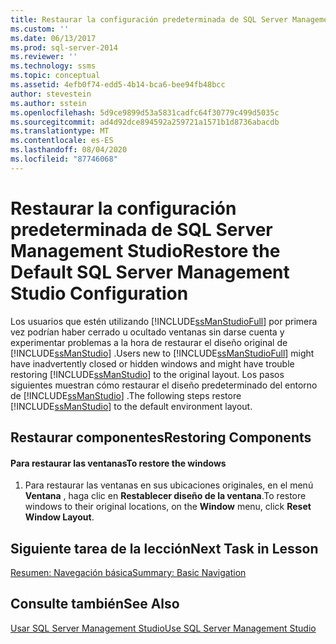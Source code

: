 ```yaml
---
title: Restaurar la configuración predeterminada de SQL Server Management Studio | Microsoft Docs
ms.custom: ''
ms.date: 06/13/2017
ms.prod: sql-server-2014
ms.reviewer: ''
ms.technology: ssms
ms.topic: conceptual
ms.assetid: 4efb0f74-edd5-4b14-bca6-bee94fb48bcc
author: stevestein
ms.author: sstein
ms.openlocfilehash: 5d9ce9899d53a5831cadfc64f30779c499d5035c
ms.sourcegitcommit: ad4d92dce894592a259721a1571b1d8736abacdb
ms.translationtype: MT
ms.contentlocale: es-ES
ms.lasthandoff: 08/04/2020
ms.locfileid: "87746068"
---
```

# <a name="restore-the-default-sql-server-management-studio-configuration"></a><span data-ttu-id="7691c-102">Restaurar la configuración predeterminada de SQL Server Management Studio</span><span class="sxs-lookup"><span data-stu-id="7691c-102">Restore the Default SQL Server Management Studio Configuration</span></span>
  <span data-ttu-id="7691c-103">Los usuarios que estén utilizando [!INCLUDE[ssManStudioFull](../../includes/ssmanstudiofull-md.md)] por primera vez podrían haber cerrado u ocultado ventanas sin darse cuenta y experimentar problemas a la hora de restaurar el diseño original de [!INCLUDE[ssManStudio](../../includes/ssmanstudio-md.md)] .</span><span class="sxs-lookup"><span data-stu-id="7691c-103">Users new to [!INCLUDE[ssManStudioFull](../../includes/ssmanstudiofull-md.md)] might have inadvertently closed or hidden windows and might have trouble restoring [!INCLUDE[ssManStudio](../../includes/ssmanstudio-md.md)] to the original layout.</span></span> <span data-ttu-id="7691c-104">Los pasos siguientes muestran cómo restaurar el diseño predeterminado del entorno de [!INCLUDE[ssManStudio](../../includes/ssmanstudio-md.md)] .</span><span class="sxs-lookup"><span data-stu-id="7691c-104">The following steps restore [!INCLUDE[ssManStudio](../../includes/ssmanstudio-md.md)] to the default environment layout.</span></span>  
  
## <a name="restoring-components"></a><span data-ttu-id="7691c-105">Restaurar componentes</span><span class="sxs-lookup"><span data-stu-id="7691c-105">Restoring Components</span></span>  
  
#### <a name="to-restore-the-windows"></a><span data-ttu-id="7691c-106">Para restaurar las ventanas</span><span class="sxs-lookup"><span data-stu-id="7691c-106">To restore the windows</span></span>  
  
1.  <span data-ttu-id="7691c-107">Para restaurar las ventanas en sus ubicaciones originales, en el menú **Ventana** , haga clic en **Restablecer diseño de la ventana**.</span><span class="sxs-lookup"><span data-stu-id="7691c-107">To restore windows to their original locations, on the **Window** menu, click **Reset Window Layout**.</span></span>  
  
## <a name="next-task-in-lesson"></a><span data-ttu-id="7691c-108">Siguiente tarea de la lección</span><span class="sxs-lookup"><span data-stu-id="7691c-108">Next Task in Lesson</span></span>  
 [<span data-ttu-id="7691c-109">Resumen: Navegación básica</span><span class="sxs-lookup"><span data-stu-id="7691c-109">Summary: Basic Navigation</span></span>](lesson-1-9-summary-basic-navigation.md)  
  
## <a name="see-also"></a><span data-ttu-id="7691c-110">Consulte también</span><span class="sxs-lookup"><span data-stu-id="7691c-110">See Also</span></span>  
 [<span data-ttu-id="7691c-111">Usar SQL Server Management Studio</span><span class="sxs-lookup"><span data-stu-id="7691c-111">Use SQL Server Management Studio</span></span>](../sql-server-management-studio-ssms.md)  
  
  
